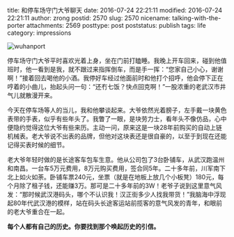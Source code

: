 title: 和停车场守门大爷聊天
date: 2016-07-24 22:21:11
modified: 2016-07-24 22:21:11
author: zrong
postid: 2570
slug: 2570
nicename: talking-with-the-porter
attachments: 2569
posttype: post
poststatus: publish
tags: life
category: impressions

![wuhanport](/wp-content/uploads/2016/07/wuhanport.jpg)

<!--more-->

停车场守门大爷平时喜欢光着上身，坐在门前打瞌睡。我晚上开车回来，碰到他值班时，他一看到是我，就不跟过来指挥倒车，而是手一挥：“您家自己小心，谢谢啊！”接着回去喝他的小酒。我停好车经过他面前时和他打个招呼，他会停下正在哼着的小曲儿，抬起头问一句：“还冇七饭？快点回克啊！”一股浓重的老武汉市井气儿就散漫开来。

今天在停车场等人的当儿，我和他攀谈起来。大爷依然光着膀子，左手戴一块黄色表带的手表，似乎有些年头了。我瞥了一眼，是块劳力士，看年头不像仿品，心中便隐约觉得这位大爷有些来历。主动一问，原来这是一块28年前购买的自动上链机械表。老大爷说不出表的品牌，但他对这块表还是很自豪的，以至于到现在还能记得买表时候的细节。

老大爷年轻时做的是长途客车包车生意。他从公司包了3台卧铺车，从武汉跑温州和南昌。一台车5万元费用，8万元购买费用，签合同5年。二十多年前，川军南下北上如火如荼。卧铺车票240元，坐票（就是在地板上放几个小板凳）180元，每个月除了租子钱，还能赚3万。那可是二十多年前的3W！老爷子说到这里意气风发：“那时候武汉港码头，哪个不认识我！汉正街多少人找我带货！”我脑海中浮现起80年代武汉港的模样，站在码头长途客运站前揽客的意气风发的青年，和眼前的老大爷重合在一起。

**每个人都有自己的历史。你要找到那个唤起历史的引信。**
